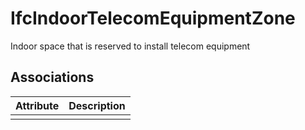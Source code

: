 IfcIndoorTelecomEquipmentZone
=============================
Indoor space that is reserved to install telecom equipment


Associations
------------
| Attribute   | Description   |
|-------------|---------------|
|             |               |

